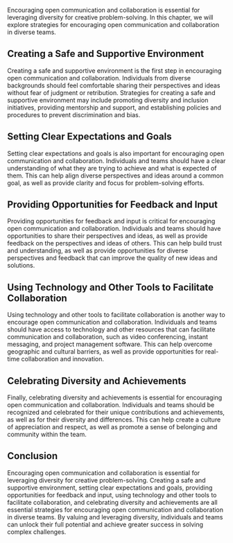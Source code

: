 
Encouraging open communication and collaboration is essential for leveraging diversity for creative problem-solving. In this chapter, we will explore strategies for encouraging open communication and collaboration in diverse teams.

Creating a Safe and Supportive Environment
------------------------------------------

Creating a safe and supportive environment is the first step in encouraging open communication and collaboration. Individuals from diverse backgrounds should feel comfortable sharing their perspectives and ideas without fear of judgment or retribution. Strategies for creating a safe and supportive environment may include promoting diversity and inclusion initiatives, providing mentorship and support, and establishing policies and procedures to prevent discrimination and bias.

Setting Clear Expectations and Goals
------------------------------------

Setting clear expectations and goals is also important for encouraging open communication and collaboration. Individuals and teams should have a clear understanding of what they are trying to achieve and what is expected of them. This can help align diverse perspectives and ideas around a common goal, as well as provide clarity and focus for problem-solving efforts.

Providing Opportunities for Feedback and Input
----------------------------------------------

Providing opportunities for feedback and input is critical for encouraging open communication and collaboration. Individuals and teams should have opportunities to share their perspectives and ideas, as well as provide feedback on the perspectives and ideas of others. This can help build trust and understanding, as well as provide opportunities for diverse perspectives and feedback that can improve the quality of new ideas and solutions.

Using Technology and Other Tools to Facilitate Collaboration
------------------------------------------------------------

Using technology and other tools to facilitate collaboration is another way to encourage open communication and collaboration. Individuals and teams should have access to technology and other resources that can facilitate communication and collaboration, such as video conferencing, instant messaging, and project management software. This can help overcome geographic and cultural barriers, as well as provide opportunities for real-time collaboration and innovation.

Celebrating Diversity and Achievements
--------------------------------------

Finally, celebrating diversity and achievements is essential for encouraging open communication and collaboration. Individuals and teams should be recognized and celebrated for their unique contributions and achievements, as well as for their diversity and differences. This can help create a culture of appreciation and respect, as well as promote a sense of belonging and community within the team.

Conclusion
----------

Encouraging open communication and collaboration is essential for leveraging diversity for creative problem-solving. Creating a safe and supportive environment, setting clear expectations and goals, providing opportunities for feedback and input, using technology and other tools to facilitate collaboration, and celebrating diversity and achievements are all essential strategies for encouraging open communication and collaboration in diverse teams. By valuing and leveraging diversity, individuals and teams can unlock their full potential and achieve greater success in solving complex challenges.
